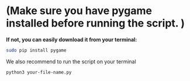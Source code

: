 # (__Make sure you have pygame installed before running the script.__ )


__If not, you can easily download it from your terminal:__

```bash
sudo pip install pygame
```

We also recommend to run the script on your terminal

```bash
python3 your-file-name.py
```
